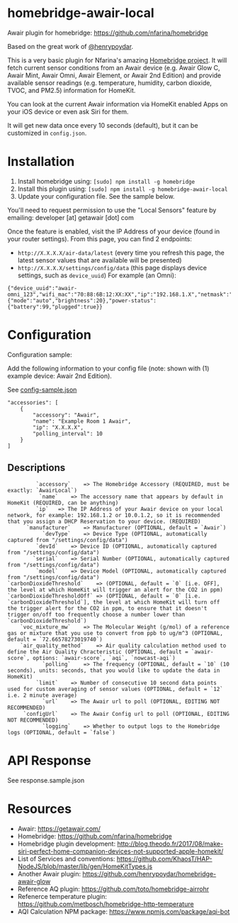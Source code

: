 # homebridge-awair-local
Awair plugin for homebridge: https://github.com/nfarina/homebridge

Based on the great work of [@henrypoydar](https://github.com/henrypoydar).

This is a very basic plugin for Nfarina's amazing [Homebridge project](https://github.com/nfarina/homebridge). It will fetch current sensor conditions from an Awair device (e.g. Awair Glow C, Awair Mint, Awair Omni, Awair Element, or Awair 2nd Edition) and provide available sensor readings (e.g. temperature, humidity, carbon dioxide, TVOC, and PM2.5) information for HomeKit.

You can look at the current Awair information via HomeKit enabled Apps on your iOS device or even ask Siri for them.

It will get new data once every 10 seconds (default), but it can be customized in `config.json`.

# Installation

1. Install homebridge using: `[sudo] npm install -g homebridge`
2. Install this plugin using: `[sudo] npm install -g homebridge-awair-local`
3. Update your configuration file. See the sample below.

You'll need to request permission to use the "Local Sensors" feature by emailing: developer [at] getawair [dot] com

Once the feature is enabled, visit the IP Address of your device (found in your router settings). From this page, you can find 2 endpoints:
- `http://X.X.X.X/air-data/latest` (every time you refresh this page, the latest sensor values that are available will be presented)
- `http://X.X.X.X/settings/config/data` (this page displays device settings, such as `device_uuid`) For example (an Omni):

```
{"device_uuid":"awair-omni_123","wifi_mac":"70:88:6B:12:XX:XX","ip":"192.168.1.X","netmask":"192.168.1.254","gateway":"255.255.255.0","fw_version":"1.1.6","timezone":"America/Los_Angeles","display":"score","led": {"mode":"auto","brightness":20},"power-status": {"battery":99,"plugged":true}}
```


# Configuration

Configuration sample:

Add the following information to your config file (note: shown with (1) example device: Awair 2nd Edition).

See [config-sample.json](https://github.com/deanlyoung/homebridge-awair-local/blob/master/config-sample.json)


```
"accessories": [
	{
		"accessory": "Awair",
		"name": "Example Room 1 Awair",
		"ip": "X.X.X.X",
		"polling_interval": 10
	}
]
```

## Descriptions
```
	     `accessory`	=> The Homebridge Accessory (REQUIRED, must be exactly: `AwairLocal`)
		  `name`	=> The accessory name that appears by default in HomeKit (REQUIRED, can be anything)
		 `ip`	=> The IP Address of your Awair device on your local network, for example: 192.168.1.2 or 10.0.1.2, so it is recommended that you assign a DHCP Reservation to your device. (REQUIRED)
	  `manufacturer`	=> Manufacturer (OPTIONAL, default = `Awair`)
	       `devType`	=> Device Type (OPTIONAL, automatically captured from "/settings/config/data")
		 `devId`	=> Device ID (OPTIONAL, automatically captured from "/settings/config/data")
		`serial`	=> Serial Number (OPTIONAL, automatically captured from "/settings/config/data")
		 `model`	=> Device Model (OPTIONAL, automatically captured from "/settings/config/data")
`carbonDioxideThreshold`	=> (OPTIONAL, default = `0` [i.e. OFF], the level at which HomeKit will trigger an alert for the CO2 in ppm)
`carbonDioxideThresholdOff`	=> (OPTIONAL, default = `0` [i.e. `carbonDioxideThreshold`], the level at which HomeKit will turn off the trigger alert for the CO2 in ppm, to ensure that it doesn't trigger on/off too frequently choose a number lower than `carbonDioxideThreshold`)
	`voc_mixture_mw`	=> The Molecular Weight (g/mol) of a reference gas or mixture that you use to convert from ppb to ug/m^3 (OPTIONAL, default = `72.66578273019740`)
    `air_quality_method`	=> Air quality calculation method used to define the Air Quality Chracteristic (OPTIONAL, default = `awair-score`, options: `awair-score`, `aqi`, `nowcast-aqi`)
	       `polling`	=> The frequency (OPTIONAL, default = `10` (10 seconds), units: seconds, that you would like to update the data in HomeKit)
		 `limit`	=> Number of consecutive 10 second data points used for custom averaging of sensor values (OPTIONAL, default = `12` i.e. 2 minute average)
		   `url`	=> The Awair url to poll (OPTIONAL, EDITING NOT RECOMMENDED)
	 `configUrl`	=> The Awair Config url to poll (OPTIONAL, EDITING NOT RECOMMENDED)
	       `logging`	=> Whether to output logs to the Homebridge logs (OPTIONAL, default = `false`)
```

# API Response

See response.sample.json

# Resources

- Awair: https://getawair.com/
- Homebridge: https://github.com/nfarina/homebridge
- Homebridge plugin development: http://blog.theodo.fr/2017/08/make-siri-perfect-home-companion-devices-not-supported-apple-homekit/
- List of Services and conventions: https://github.com/KhaosT/HAP-NodeJS/blob/master/lib/gen/HomeKitTypes.js
- Another Awair plugin: https://github.com/henrypoydar/homebridge-awair-glow
- Reference AQ plugin: https://github.com/toto/homebridge-airrohr
- Refenerce temperature plugin: https://github.com/metbosch/homebridge-http-temperature
- AQI Calculation NPM package: https://www.npmjs.com/package/aqi-bot
